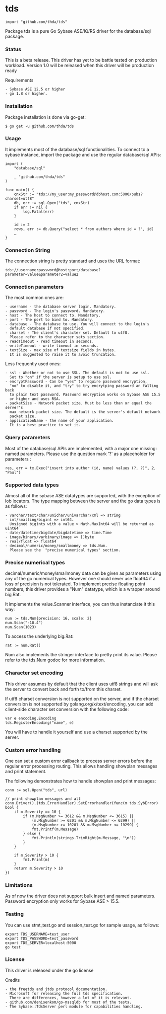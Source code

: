 # tds
`import "github.com/thda/tds"`

Package tds is a pure Go Sybase ASE/IQ/RS driver for the database/sql package.

### Status
This is a beta release. This driver has yet to be battle tested on
production workload. Version 1.0 will be released
when this driver will be production ready

Requirements


	- Sybase ASE 12.5 or higher
	- go 1.8 or higher.

### Installation
Package installation is done via go-get:


	$ go get -u github.com/thda/tds

### Usage
It implements most of the database/sql functionalities.
To connect to a sybase instance, import the package and
use the regular database/sql APIs:


	import (
		"database/sql"
	
		_ "github.com/thda/tds"
	)
	
	func main() {
		cnxStr := "tds://my_user:my_password@dbhost.com:5000/pubs?charset=utf8"
		db, err := sql.Open("tds", cnxStr)
		if err != nil {
			log.Fatal(err)
		}
	
		id := 2
		rows, err := db.Query("select * from authors where id = ?", id)
		…
	}

### Connection String
The connection string is pretty standard and uses the URL format:


	tds://username:password@host:port/database?parameter=value&parameter2=value2

### Connection parameters
The most common ones are:


	- username - the database server login. Mandatory.
	- password - The login's password. Mandatory.
	- host - The host to connect to. Mandatory.
	- port - The port to bind to. Mandatory.
	- database - The database to use. You will connect to the login's
	  default database if not specified.
	- charset - The client's character set. Default to utf8.
	  Please refer to the character sets section.
	- readTimeout - read timeout in seconds.
	- writeTimeout - write timeout in seconds.
	- textSize - max size of textsize fields in bytes.
	  It is suggested to raise it to avoid truncation.

Less frequently used ones:


	- ssl - Whether or not to use SSL. The default is not to use ssl.
	  Set to "on" if the server is setup to use ssl.
	- encryptPassword - Can be "yes" to require password encryption,
	  "no" to disable it, and "try" to try encrytping password an falling back
	  to plain text password. Password encryption works on Sybase ASE 15.5
	  or higher and uses RSA.
	- packetSize - Network packet size. Must be less than or equal the server's
	  max network packet size. The default is the server's default network
	  packet size.
	- applicationName - the name of your application.
	  It is a best practice to set it.

### Query parameters
Most of the database/sql APIs are implemented, with a major one missing:
named parameters. Please use the question mark '?' as a placeholder
for parameters :


	res, err = tx.Exec("insert into author (id, name) values (?, ?)", 2, "Paul")

### Supported data types
Almost all of the sybase ASE datatypes are supported,
with the exception of lob locators.
The type mapping between the server and the go data types is as follows:


	- varchar/text/char/unichar/univarchar/xml => string
	- int/smalling/bigint => int64.
	  Unsigned bigints with a value > Math.MaxInt64 will be returned as uint64
	- date/datetime/bigdate/bigdatetime => time.Time
	- image/binary/varbinary/image => []byte
	- real/float => float64
	- decimal/numeric/money/smallmoney => tds.Num.
	  Please see the  "precise numerical types" section.

### Precise numerical types
decimal/numeric/money/smallmoney data can be given as parameters using any
of the go numerical types. However one should never use float64
if a loss of precision is not tolerated. To implement precise floating point
numbers, this driver provides a "Num" datatype, which is a wrapper around big.Rat.

It implements the value.Scanner interface, you can thus instanciate it this way:


	num := tds.Num{precision: 16, scale: 2}
	num.Scan("-10.4")
	num.Scan(1023)

To access the underlying big.Rat:


	rat := num.Rat()

Num also implements the stringer interface to pretty print its value.
Please refer to the tds.Num godoc for more information.

### Character set encoding
This driver assumes by default that the client uses utf8 strings and will
ask the server to convert back and forth to/from this charset.

If utf8 charset conversion is not supported on the server, and if the
charset conversion is not supported by golang.org/x/text/encoding,
you can add client-side character set conversion with the following code:

	var e encoding.Encoding
	tds.RegisterEncoding("name", e)

You will have to handle it yourself and use a charset supported by the server.

### Custom error handling
One can set a custom error callback to process server errors before
the regular error processing routing.
This allows handling showplan messages and print statement.

The following demonstrates how to handle showplan and print messages:


	conn := sql.Open("tds", url)
	
	// print showplan messages and all
	conn.Driver().(tds.ErrorHandler).SetErrorhandler(func(m tds.SybError) bool {
		if m.Severity == 10 {
			if (m.MsgNumber >= 3612 && m.MsgNumber <= 3615) ||
				(m.MsgNumber >= 6201 && m.MsgNumber <= 6299) ||
				(m.MsgNumber >= 10201 && m.MsgNumber <= 10299) {
				fmt.Printf(m.Message)
			} else {
				fmt.Println(strings.TrimRight(m.Message, "\n"))
			}
		}
	
		if m.Severity > 10 {
			fmt.Print(m)
		}
		return m.Severity > 10
	})

### Limitations
As of now the driver does not support bulk insert and named parameters.
Password encryption only works for Sybase ASE > 15.5.

### Testing
You can use stmt_test.go and session_test.go for sample usage, as follows:


	export TDS_USERNAME=test_user
	export TDS_PASSWORD=test_password
	export TDS_SERVER=localhost:5000
	go test

### License
This driver is released under the go license

Credits


	- the freetds and jtds protocol documentation.
	- Microsoft for releasing the full tds specification.
	  There are differences, however a lot of it is relevant.
	- github.com/denisenkom/go-mssqldb for most of the tests.
	- The Sybase::TdsServer perl module for capabilities handling.

